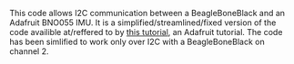 This code allows I2C communication between a BeagleBoneBlack and an Adafruit BNO055 IMU. It is a simplified/streamlined/fixed version of the code availible at/reffered to by [this tutorial](https://learn.adafruit.com/bno055-absolute-orientation-sensor-with-raspberry-pi-and-beaglebone-black), an Adafruit tutorial. The code has been simlified to work only over I2C with a BeagleBoneBlack on channel 2.
